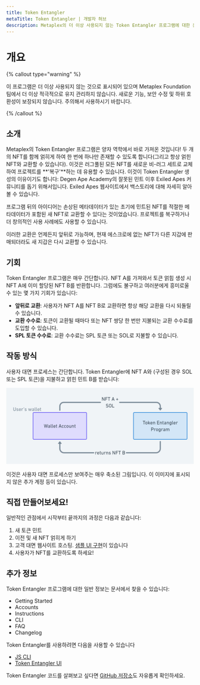 ```yaml
---
title: Token Entangler
metaTitle: Token Entangler | 개발자 허브
description: Metaplex의 더 이상 사용되지 않는 Token Entangler 프로그램에 대한 문서입니다.
---
```


# 개요

{% callout type="warning" %}

이 프로그램은 더 이상 사용되지 않는 것으로 표시되어 있으며 Metaplex Foundation 팀에서 더 이상 적극적으로 유지 관리하지 않습니다. 새로운 기능, 보안 수정 및 하위 호환성이 보장되지 않습니다. 주의해서 사용하시기 바랍니다.

{% /callout %}

## 소개

Metaplex의 Token Entangler 프로그램은 양자 역학에서 바로 가져온 것입니다! 두 개의 NFT를 함께 얽히게 하여 한 번에 하나만 존재할 수 있도록 합니다(그리고 항상 얽힌 NFT와 교환할 수 있습니다). 이것은 러그풀된 모든 NFT를 새로운 비-러그 세트로 교체하여 프로젝트를 **'복구'**하는 데 유용할 수 있습니다. 이것이 Token Entangler 생성의 이유이기도 합니다: Degen Ape Academy의 잘못된 민트 이후 Exiled Apes 커뮤니티를 돕기 위해서입니다. Exiled Apes 웹사이트에서 백스토리에 대해 자세히 알아볼 수 있습니다.

프로그램 뒤의 아이디어는 손상된 메타데이터가 있는 초기에 민트된 NFT를 적절한 메타데이터가 포함된 새 NFT로 교환할 수 있다는 것이었습니다. 프로젝트를 복구하거나 더 창의적인 사용 사례에도 사용할 수 있습니다.

이러한 교환은 언제든지 앞뒤로 가능하며, 현재 에스크로에 없는 NFT가 다른 지갑에 판매되더라도 새 지갑은 다시 교환할 수 있습니다.

## 기회

Token Entangler 프로그램은 매우 간단합니다. NFT A를 가져와서 토큰 얽힘 생성 시 NFT A에 이미 할당된 NFT B를 반환합니다. 그럼에도 불구하고 여러분에게 흥미로울 수 있는 몇 가지 기회가 있습니다:

- **앞뒤로 교환**: 사용자가 NFT A를 NFT B로 교환하면 항상 해당 교환을 다시 되돌릴 수 있습니다.
- **교환 수수료**: 토큰이 교환될 때마다 또는 NFT 쌍당 한 번만 지불되는 교환 수수료를 도입할 수 있습니다.
- **SPL 토큰 수수료**: 교환 수수료는 SPL 토큰 또는 SOL로 지불할 수 있습니다.

## 작동 방식

사용자 대면 프로세스는 간단합니다. Token Entangler에 NFT A와 (구성된 경우 SOL 또는 SPL 토큰)을 지불하고 얽힌 민트 B를 받습니다:

![일반 Token Entangler 프로세스를 보여주는 이미지. 지갑과 Token Entangler 프로그램을 상자로 표시합니다. 상자는 두 개의 화살표로 연결됩니다. 하나는 지갑에서 Entangler로 "NFT A + SOL"이라는 주석이 있고, 다른 하나는 Entangler에서 지갑으로 "NFT B"라는 주석이 있습니다](https://github.com/metaplex-foundation/docs/blob/main/static/assets/programs/token-entangler/Token-Entangler-Overview-Process.png?raw=true)

이것은 사용자 대면 프로세스만 보여주는 매우 축소된 그림입니다. 이 이미지에 표시되지 않은 추가 계정 등이 있습니다.

## 직접 만들어보세요!

일반적인 관점에서 시작부터 끝까지의 과정은 다음과 같습니다:

1. 새 토큰 민트
2. 이전 및 새 NFT 얽히게 하기
3. 고객 대면 웹사이트 호스팅. [샘플 UI 구현](https://github.com/metaplex-foundation/token-entangler-ui)이 있습니다
4. 사용자가 NFT를 교환하도록 하세요!

## 추가 정보

Token Entangler 프로그램에 대한 일반 정보는 문서에서 찾을 수 있습니다:

- Getting Started
- Accounts
- Instructions
- CLI
- FAQ
- Changelog

Token Entangler를 사용하려면 다음을 사용할 수 있습니다

- [JS CLI](https://github.com/metaplex-foundation/deprecated-clis/blob/main/src/token-entangler-cli.ts)
- [Token Entangler UI](https://github.com/metaplex-foundation/token-entangler-ui)

Token Entangler 코드를 살펴보고 싶다면 [GitHub 저장소](https://github.com/metaplex-foundation/metaplex-program-library/tree/master/token-entangler/)도 자유롭게 확인하세요.
